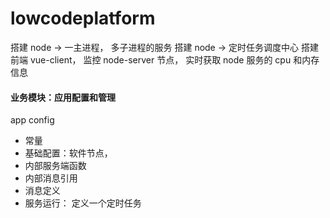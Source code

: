 # lowcodeplatform

搭建 node -> 一主进程， 多子进程的服务
搭建 node -> 定时任务调度中心
搭建前端 vue-client， 监控 node-server 节点， 实时获取 node 服务的 cpu 和内存信息

#### 业务模块：应用配置和管理

app config

- 常量
- 基础配置：软件节点，
- 内部服务端函数
- 内部消息引用
- 消息定义
- 服务运行： 定义一个定时任务
